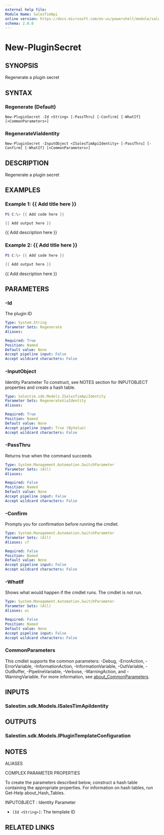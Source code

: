 ```yaml
---
external help file:
Module Name: SalesTimApi
online version: https://docs.microsoft.com/en-us/powershell/module/salestimapi/new-pluginsecret
schema: 2.0.0
---
```


# New-PluginSecret

## SYNOPSIS
Regenerate a plugin secret

## SYNTAX

### Regenerate (Default)
```
New-PluginSecret -Id <String> [-PassThru] [-Confirm] [-WhatIf] [<CommonParameters>]
```

### RegenerateViaIdentity
```
New-PluginSecret -InputObject <ISalesTimApiIdentity> [-PassThru] [-Confirm] [-WhatIf] [<CommonParameters>]
```

## DESCRIPTION
Regenerate a plugin secret

## EXAMPLES

### Example 1: {{ Add title here }}
```powershell
PS C:\> {{ Add code here }}

{{ Add output here }}
```

{{ Add description here }}

### Example 2: {{ Add title here }}
```powershell
PS C:\> {{ Add code here }}

{{ Add output here }}
```

{{ Add description here }}

## PARAMETERS

### -Id
The plugin ID

```yaml
Type: System.String
Parameter Sets: Regenerate
Aliases:

Required: True
Position: Named
Default value: None
Accept pipeline input: False
Accept wildcard characters: False
```

### -InputObject
Identity Parameter
To construct, see NOTES section for INPUTOBJECT properties and create a hash table.

```yaml
Type: Salestim.sdk.Models.ISalesTimApiIdentity
Parameter Sets: RegenerateViaIdentity
Aliases:

Required: True
Position: Named
Default value: None
Accept pipeline input: True (ByValue)
Accept wildcard characters: False
```

### -PassThru
Returns true when the command succeeds

```yaml
Type: System.Management.Automation.SwitchParameter
Parameter Sets: (All)
Aliases:

Required: False
Position: Named
Default value: None
Accept pipeline input: False
Accept wildcard characters: False
```

### -Confirm
Prompts you for confirmation before running the cmdlet.

```yaml
Type: System.Management.Automation.SwitchParameter
Parameter Sets: (All)
Aliases: cf

Required: False
Position: Named
Default value: None
Accept pipeline input: False
Accept wildcard characters: False
```

### -WhatIf
Shows what would happen if the cmdlet runs.
The cmdlet is not run.

```yaml
Type: System.Management.Automation.SwitchParameter
Parameter Sets: (All)
Aliases: wi

Required: False
Position: Named
Default value: None
Accept pipeline input: False
Accept wildcard characters: False
```

### CommonParameters
This cmdlet supports the common parameters: -Debug, -ErrorAction, -ErrorVariable, -InformationAction, -InformationVariable, -OutVariable, -OutBuffer, -PipelineVariable, -Verbose, -WarningAction, and -WarningVariable. For more information, see [about_CommonParameters](http://go.microsoft.com/fwlink/?LinkID=113216).

## INPUTS

### Salestim.sdk.Models.ISalesTimApiIdentity

## OUTPUTS

### Salestim.sdk.Models.IPluginTemplateConfiguration

## NOTES

ALIASES

COMPLEX PARAMETER PROPERTIES

To create the parameters described below, construct a hash table containing the appropriate properties. For information on hash tables, run Get-Help about_Hash_Tables.


INPUTOBJECT <ISalesTimApiIdentity>: Identity Parameter
  - `[Id <String>]`: The template ID

## RELATED LINKS

